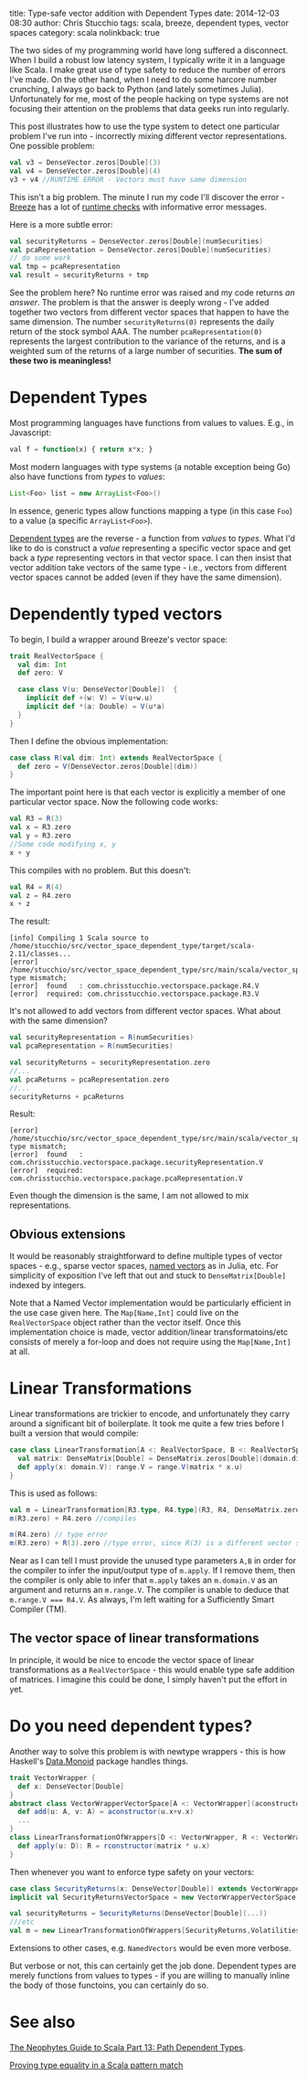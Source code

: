 title: Type-safe vector addition with Dependent Types
date: 2014-12-03 08:30
author: Chris Stucchio
tags: scala, breeze, dependent types, vector spaces
category: scala
nolinkback: true

The two sides of my programming world have long suffered a disconnect. When I build a robust low latency system, I typically write it in a language like Scala. I make great use of type safety to reduce the number of errors I've made. On the other hand, when I need to do some harcore number crunching, I always go back to Python (and lately sometimes Julia). Unfortunately for me, most of the people hacking on type systems are not focusing their attention on the problems that data geeks run into regularly.

This post illustrates how to use the type system to detect one particular problem I've run into - incorrectly mixing different vector representations. One possible problem:

```scala
val v3 = DenseVector.zeros[Double](3)
val v4 = DenseVector.zeros[Double](4)
v3 + v4 //RUNTIME ERROR - Vectors must have same dimension
```

This isn't a big problem. The minute I run my code I'll discover the error - [Breeze](https://github.com/scalanlp/breeze) has a lot of [runtime checks](https://github.com/scalanlp/breeze/blob/master/math/src/main/scala/breeze/linalg/DenseVector.scala#L257) with informative error messages.

Here is a more subtle error:
```scala
val securityReturns = DenseVector.zeros[Double](numSecurities)
val pcaRepresentation = DenseVector.zeros[Double](numSecurities)
// do some work
val tmp = pcaRepresentation
val result = securityReturns + tmp
```

See the problem here? No runtime error was raised and my code returns *an answer*. The problem is that the answer is deeply wrong - I've added together two vectors from different vector spaces that happen to have the same dimension. The number `securityReturns(0)` represents the daily return of the stock symbol AAA. The number `pcaRepresentation(0)` represents the largest contribution to the variance of the returns, and is a weighted sum of the returns of a large number of securities. **The sum of these two is meaningless!**

# Dependent Types

Most programming languages have functions from values to values. E.g., in Javascript:

```javascript
val f = function(x) { return x*x; }
```

Most modern languages with type systems (a notable exception being Go) also have functions from *types* to *values*:
```java
List<Foo> list = new ArrayList<Foo>()
```
In essence, generic types allow functions mapping a type (in this case `Foo`) to a value (a specific `ArrayList<Foo>`).

[Dependent types](http://en.wikipedia.org/wiki/Dependent_type) are the reverse - a function from *values* to *types*. What I'd like to do is construct a *value* representing a specific vector space and get back a *type* representing vectors in that vector space. I can then insist that vector addition take vectors of the same type - i.e., vectors from different vector spaces cannot be added (even if they have the same dimension).

# Dependently typed vectors

To begin, I build a wrapper around Breeze's vector space:

```scala
trait RealVectorSpace {
  val dim: Int
  def zero: V

  case class V(u: DenseVector[Double])  {
    implicit def +(w: V) = V(u+w.u)
    implicit def *(a: Double) = V(u*a)
  }
}
```

Then I define the obvious implementation:

```scala
case class R(val dim: Int) extends RealVectorSpace {
  def zero = V(DenseVector.zeros[Double](dim))
}
```

The important point here is that each vector is explicitly a member of one particular vector space. Now the following code works:

```scala
val R3 = R(3)
val x = R3.zero
val y = R3.zero
//Some code modifying x, y
x + y
```

This compiles with no problem. But this doesn't:

```scala
val R4 = R(4)
val z = R4.zero
x + z
```

The result:
```
[info] Compiling 1 Scala source to /home/stucchio/src/vector_space_dependent_type/target/scala-2.11/classes...
[error] /home/stucchio/src/vector_space_dependent_type/src/main/scala/vector_space/package.scala:27: type mismatch;
[error]  found   : com.chrisstucchio.vectorspace.package.R4.V
[error]  required: com.chrisstucchio.vectorspace.package.R3.V
```

It's not allowed to add vectors from different vector spaces. What about with the same dimension?

```scala
val securityRepresentation = R(numSecurities)
val pcaRepresentation = R(numSecurities)

val securityReturns = securityRepresentation.zero
//...
val pcaReturns = pcaRepresentation.zero
//...
securityReturns + pcaReturns
```
Result:
```
[error] /home/stucchio/src/vector_space_dependent_type/src/main/scala/vector_space/package.scala:27: type mismatch;
[error]  found   : com.chrisstucchio.vectorspace.package.securityRepresentation.V
[error]  required: com.chrisstucchio.vectorspace.package.pcaRepresentation.V
```

Even though the dimension is the same, I am not allowed to mix representations.

## Obvious extensions

It would be reasonably straightforward to define multiple types of vector spaces - e.g., sparse vector spaces, [named vectors](https://github.com/HarlanH/Named.jl) as in Julia, etc. For simplicity of exposition I've left that out and stuck to `DenseMatrix[Double]` indexed by integers.

Note that a Named Vector implementation would be particularly efficient in the use case given here. The `Map[Name,Int]` could live on the `RealVectorSpace` object rather than the vector itself. Once this implementation choice is made, vector addition/linear transformatoins/etc consists of merely a for-loop and does not require using the `Map[Name,Int]` at all.

# Linear Transformations

Linear transformations are trickier to encode, and unfortunately they carry around a significant bit of boilerplate. It took me quite a few tries before I built a version that would compile:

```scala
case class LinearTransformation[A <: RealVectorSpace, B <: RealVectorSpace](domain: A, range: B) {
  val matrix: DenseMatrix[Double] = DenseMatrix.zeros[Double](domain.dim, range.dim)
  def apply(x: domain.V): range.V = range.V(matrix * x.u)
}
```
This is used as follows:
```scala
val m = LinearTransformation[R3.type, R4.type](R3, R4, DenseMatrix.zeros[Double](3,4))
m(R3.zero) + R4.zero //compiles

m(R4.zero) // type error
m(R3.zero) + R(3).zero //type error, since R(3) is a different vector space than R3
```

Near as I can tell I must provide the unused type parameters `A,B` in order for the compiler to infer the input/output type of `m.apply`. If I remove them, then the compiler is only able to infer that `m.apply` takes an `m.domain.V` as an argument and returns an `m.range.V`. The compiler is unable to deduce that `m.range.V === R4.V`. As always, I'm left waiting for a Sufficiently Smart Compiler (TM).

## The vector space of linear transformations

In principle, it would be nice to encode the vector space of linear transformations as a `RealVectorSpace` - this would enable type safe addition of matrices. I imagine this could be done, I simply haven't put the effort in yet.

# Do you need dependent types?

Another way to solve this problem is with newtype wrappers - this is how Haskell's [Data.Monoid](http://hackage.haskell.org/package/base-4.7.0.1/docs/Data-Monoid.html#t:Sum) package handles things.

```scala
trait VectorWrapper {
  def x: DenseVector[Double]
}
abstract class VectorWrapperVectorSpace[A <: VectorWrapper](aconstructor: DenseVector[Double] => A) extends VectorSpace[Double] {
  def add(u: A, v: A) = aconstructor(u.x+v.x)
  ...
}
class LinearTransformationOfWrappers[D <: VectorWrapper, R <: VectorWrapper](rconstructor: DenseVector[Double] => R, matrix: DenseMatrix[Double])  {
  def apply(u: D): R = rconstructor(matrix * u.x)
}
```

Then whenever you want to enforce type safety on your vectors:

```scala
case class SecurityReturns(x: DenseVector[Double]) extends VectorWrapper
implicit val SecurityReturnsVectorSpace = new VectorWrapperVectorSpace[SecurityReturns](SecurityReturns) {}

val securityReturns = SecurityReturns(DenseVector[Double](...))
///etc
val m = new LinearTransformationOfWrappers[SecurityReturns,Volatilities](Volatilities, DenseMatrix[Double].zeros(...))
```

Extensions to other cases, e.g. `NamedVectors` would be even more verbose.

But verbose or not, this can certainly get the job done. Dependent types are merely functions from values to types - if you are willing to manually inline the body of those functoins, you can certainly do so.

# See also

[The Neophytes Guide to Scala Part 13: Path Dependent Types](http://danielwestheide.com/blog/2013/02/13/the-neophytes-guide-to-scala-part-13-path-dependent-types.html).

[Proving type equality in a Scala pattern match](http://strugglingthroughproblems.blogspot.in/2013/06/proving-type-equality-in-scala-pattern.html)

